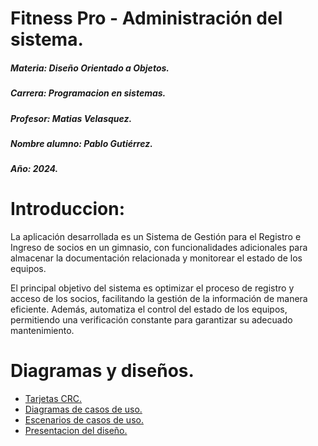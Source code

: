 # Fitness Pro - Administración del sistema. 

<p>

</p>

##### Materia: Diseño Orientado a Objetos. 
##### Carrera: Programacion en sistemas. 
##### Profesor: Matias Velasquez.
##### Nombre alumno: Pablo Gutiérrez.
##### Año: 2024.

# Introduccion: 

<p>

</p>

La aplicación desarrollada es un Sistema de Gestión para el Registro e Ingreso de socios en un gimnasio, con funcionalidades adicionales para almacenar la documentación relacionada y monitorear el estado de los equipos.

El principal objetivo del sistema es optimizar el proceso de registro y acceso de los socios, facilitando la gestión de la información de manera eficiente. Además, automatiza el control del estado de los equipos, permitiendo una verificación constante para garantizar su adecuado mantenimiento.

# Diagramas y diseños. 

- [Tarjetas CRC.](https://github.com/Phyrezen/Gympro/blob/main/diagrams/crc.drawio.png) 
- [Diagramas de casos de uso.](https://github.com/Phyrezen/Gympro/blob/main/diagrams/casosDeUso.drawio.png) 
- [Escenarios de casos de uso.](https://maps.google.com/)
- [Presentacion del diseño.](https://maps.google.com/)

</p>


<p>
